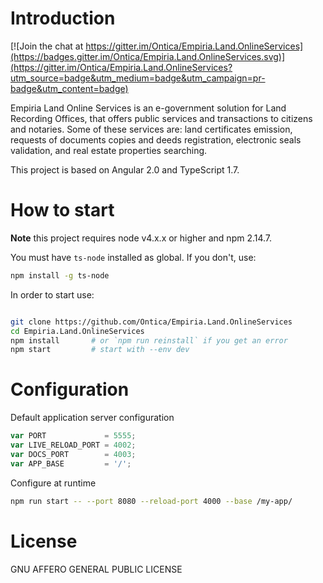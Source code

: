 # Introduction

[![Join the chat at https://gitter.im/Ontica/Empiria.Land.OnlineServices](https://badges.gitter.im/Ontica/Empiria.Land.OnlineServices.svg)](https://gitter.im/Ontica/Empiria.Land.OnlineServices?utm_source=badge&utm_medium=badge&utm_campaign=pr-badge&utm_content=badge)

Empiria Land Online Services is an e-government solution for Land Recording Offices, that
offers public services and transactions to citizens and notaries. Some of these services are:
land certificates emission, requests of documents copies and deeds registration, electronic
seals validation, and real estate properties searching.

This project is based on Angular 2.0 and TypeScript 1.7.

# How to start

**Note** this project requires node v4.x.x or higher and npm 2.14.7.

You must have `ts-node` installed as global. If you don't, use:

```bash
npm install -g ts-node
```

In order to start use:
```bash

git clone https://github.com/Ontica/Empiria.Land.OnlineServices
cd Empiria.Land.OnlineServices
npm install       # or `npm run reinstall` if you get an error
npm start         # start with --env dev
```

# Configuration

Default application server configuration

```javascript
var PORT             = 5555;
var LIVE_RELOAD_PORT = 4002;
var DOCS_PORT        = 4003;
var APP_BASE         = '/';
```

Configure at runtime

```bash
npm run start -- --port 8080 --reload-port 4000 --base /my-app/
```

# License

GNU AFFERO GENERAL PUBLIC LICENSE
